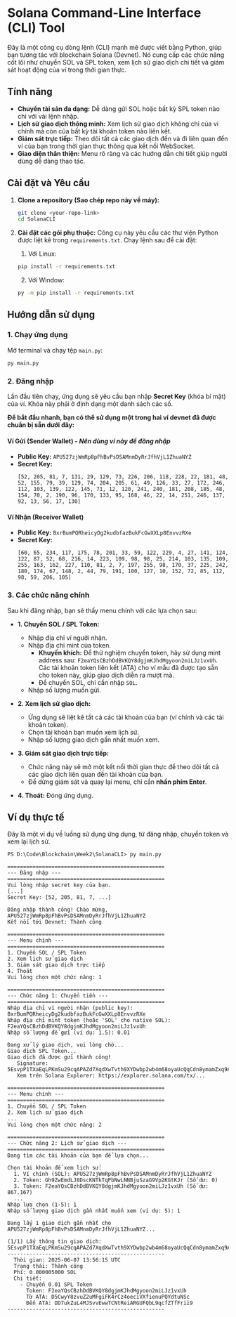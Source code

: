 # Solana Command-Line Interface (CLI) Tool

Đây là một công cụ dòng lệnh (CLI) mạnh mẽ được viết bằng Python, giúp bạn tương tác với blockchain Solana (Devnet). Nó cung cấp các chức năng cốt lõi như chuyển SOL và SPL token, xem lịch sử giao dịch chi tiết và giám sát hoạt động của ví trong thời gian thực.

## Tính năng

- **Chuyển tài sản đa dạng:** Dễ dàng gửi SOL hoặc bất kỳ SPL token nào chỉ với vài lệnh nhập.
- **Lịch sử giao dịch thông minh:** Xem lịch sử giao dịch không chỉ của ví chính mà còn của bất kỳ tài khoản token nào liên kết.
- **Giám sát trực tiếp:** Theo dõi tất cả các giao dịch đến và đi liên quan đến ví của bạn trong thời gian thực thông qua kết nối WebSocket.
- **Giao diện thân thiện:** Menu rõ ràng và các hướng dẫn chi tiết giúp người dùng dễ dàng thao tác.

## Cài đặt và Yêu cầu

1.  **Clone a repository (Sao chép repo này về máy):**
    ```bash
    git clone <your-repo-link>
    cd SolanaCLI
    ```

2.  **Cài đặt các gói phụ thuộc:**
    Công cụ này yêu cầu các thư viện Python được liệt kê trong `requirements.txt`. Chạy lệnh sau để cài đặt:
    1. Với Linux:
    ```bash
    pip install -r requirements.txt
    ```
    2. Với Window:
    ```bash
    py -m pip install -r requirements.txt
    ```

## Hướng dẫn sử dụng

### 1. Chạy ứng dụng

Mở terminal và chạy tệp `main.py`:
```bash
py main.py
```

### 2. Đăng nhập

Lần đầu tiên chạy, ứng dụng sẽ yêu cầu bạn nhập **Secret Key** (khóa bí mật) của ví. Khóa này phải ở định dạng một danh sách các số.

**Để bắt đầu nhanh, bạn có thể sử dụng một trong hai ví devnet đã được chuẩn bị sẵn dưới đây:**

#### Ví Gửi (Sender Wallet) - *Nên dùng ví này để đăng nhập*
- **Public Key:** `APU527zjWmRp8pFhBvPsDSAMnmDyRrJfhVjL1ZhuaNYZ`
- **Secret Key:** 
  ```
  [52, 205, 81, 7, 131, 29, 129, 73, 226, 206, 118, 228, 22, 181, 48, 52, 155, 79, 39, 129, 74, 204, 205, 61, 49, 126, 33, 27, 172, 246, 112, 103, 139, 122, 145, 71, 12, 120, 241, 240, 181, 208, 185, 48, 154, 70, 2, 190, 96, 170, 133, 95, 168, 46, 22, 14, 251, 246, 137, 92, 13, 56, 17, 130]
  ```

#### Ví Nhận (Receiver Wallet)
- **Public Key:** `BxrBumPQRheicyDg2kudbfazBukFcGwXXLp8EnvvzRXe`
- **Secret Key:**
  ```
  [60, 65, 234, 117, 175, 78, 201, 33, 59, 122, 229, 4, 27, 141, 124, 122, 87, 52, 68, 216, 14, 223, 109, 98, 98, 25, 214, 103, 135, 109, 255, 163, 162, 227, 110, 81, 2, 7, 197, 255, 98, 170, 37, 225, 242, 180, 174, 67, 148, 2, 44, 79, 191, 100, 127, 10, 152, 72, 85, 112, 98, 59, 206, 105]
  ```

### 3. Các chức năng chính

Sau khi đăng nhập, bạn sẽ thấy menu chính với các lựa chọn sau:

- **1. Chuyển SOL / SPL Token:** 
  - Nhập địa chỉ ví người nhận.
  - Nhập địa chỉ mint của token.
    - **Khuyến khích:** Để thử nghiệm chuyển token, hãy sử dụng mint address sau: `F2eaYQsCBzhDdBVKQY8dgjmKJhdMgyoon2miLJz1vxUh`. Các tài khoản token liên kết (ATA) cho ví mẫu đã được tạo sẵn cho token này, giúp giao dịch diễn ra mượt mà.
    - Để chuyển SOL, chỉ cần nhập `SOL`.
  - Nhập số lượng muốn gửi.

- **2. Xem lịch sử giao dịch:**
  - Ứng dụng sẽ liệt kê tất cả các tài khoản của bạn (ví chính và các tài khoản token).
  - Chọn tài khoản bạn muốn xem lịch sử.
  - Nhập số lượng giao dịch gần nhất muốn xem.

- **3. Giám sát giao dịch trực tiếp:**
  - Chức năng này sẽ mở một kết nối thời gian thực để theo dõi tất cả các giao dịch liên quan đến tài khoản của bạn.
  - Để dừng giám sát và quay lại menu, chỉ cần **nhấn phím Enter**.

- **4. Thoát:** Đóng ứng dụng.

## Ví dụ thực tế

Đây là một ví dụ về luồng sử dụng ứng dụng, từ đăng nhập, chuyển token và xem lại lịch sử.

```
PS D:\Code\Blockchain\Week2\SolanaCLI> py main.py

==================================================
--- Đăng nhập ---
==================================================
Vui lòng nhập secret key của bạn.
[...]
Secret Key: [52, 205, 81, 7, ...]

Đăng nhập thành công! Chào mừng, APU527zjWmRp8pFhBvPsDSAMnmDyRrJfhVjL1ZhuaNYZ
Kết nối tới Devnet: Thành công

==================================================
--- Menu chính ---
==================================================
1. Chuyển SOL / SPL Token
2. Xem lịch sử giao dịch
3. Giám sát giao dịch trực tiếp
4. Thoát
Vui lòng chọn một chức năng: 1

==================================================
--- Chức năng 1: Chuyển tiền ---
==================================================
Nhập địa chỉ ví người nhận (public key): BxrBumPQRheicyDg2kudbfazBukFcGwXXLp8EnvvzRXe
Nhập địa chỉ mint token (hoặc 'SOL' cho native SOL): F2eaYQsCBzhDdBVKQY8dgjmKJhdMgyoon2miLJz1vxUh
Nhập số lượng để gửi (ví dụ: 1.5): 0.01

Đang xử lý giao dịch, vui lòng chờ...
Giao dịch SPL Token...
Giao dịch đã được gửi thành công!
   Signature: 5EsvpP1TXaEqLPKmSu29cqAPAZd7XqdXwTvth9XYDwbp2wb4m68oyaUcQqCdn8ymamZxq9Aykio1JcQ269b8yPgc
   Xem trên Solana Explorer: https://explorer.solana.com/tx/...

==================================================
--- Menu chính ---
==================================================
1. Chuyển SOL / SPL Token
2. Xem lịch sử giao dịch
...
Vui lòng chọn một chức năng: 2

==================================================
--- Chức năng 2: Lịch sử giao dịch ---
==================================================
Đang tìm các tài khoản của bạn để lựa chọn...

Chọn tài khoản để xem lịch sử:
  1. Ví chính (SOL): APU527zjWmRp8pFhBvPsDSAMnmDyRrJfhVjL1ZhuaNYZ
  2. Token: Gh9ZwEmdLJ8DscKNTkTqPbNwLNNBjuSzaG9Vp2KGtKJr (Số dư: 0)
  3. Token: F2eaYQsCBzhDdBVKQY8dgjmKJhdMgyoon2miLJz1vxUh (Số dư: 867.167)
  ...
Nhập lựa chọn (1-5): 1
Nhập số lượng giao dịch gần nhất muốn xem (ví dụ: 5): 1

Đang lấy 1 giao dịch gần nhất cho APU527zjWmRp8pFhBvPsDSAMnmDyRrJfhVjL1ZhuaNYZ...

(1/1) Lấy thông tin giao dịch: 5EsvpP1TXaEqLPKmSu29cqAPAZd7XqdXwTvth9XYDwbp2wb4m68oyaUcQqCdn8ymamZxq9Aykio1JcQ269b8yPgc
--------------------------------------------------
  Thời gian: 2025-06-07 13:56:15 UTC
  Trạng thái: Thành công
  Phí: 0.000005000 SOL
  Chi tiết:
    - Chuyển 0.01 SPL Token
      Token: F2eaYQsCBzhDdBVKQY8dgjmKJhdMgyoon2miLJz1vxUh
      Từ ATA: D5CwyY8zvuZ2uMFgiFK4rCz4oeciVXfienuPQYdtuNSc
      Đến ATA: DD7ukZuL4MJSvvEwwTCNtReiARGUFQbL9qcfZTfFrii9
-------------------------------------------------- 